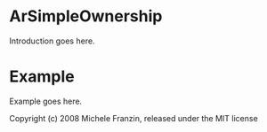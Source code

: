 ArSimpleOwnership
===========

Introduction goes here.


Example
=======

Example goes here.


Copyright (c) 2008 Michele Franzin, released under the MIT license
